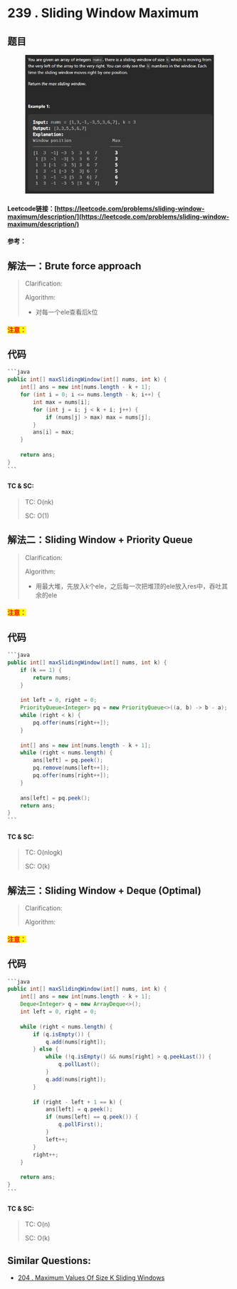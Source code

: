 # 239 . Sliding Window Maximum

## 题目

<figure><img src="../../.gitbook/assets/image (3) (1) (2).png" alt=""><figcaption></figcaption></figure>

#### Leetcode链接：[https://leetcode.com/problems/sliding-window-maximum/description/](https://leetcode.com/problems/sliding-window-maximum/description/)

#### 参考：

## 解法一：Brute force approach

> Clarification:&#x20;
>
> Algorithm:&#x20;
>
> * 对每一个ele查看后k位

#### <mark style="color:red;">注意：</mark>

## 代码

````java
```java
public int[] maxSlidingWindow(int[] nums, int k) {
    int[] ans = new int[nums.length - k + 1];
    for (int i = 0; i <= nums.length - k; i++) {
        int max = nums[i];
        for (int j = i; j < k + i; j++) {
            if (nums[j] > max) max = nums[j];
        }
        ans[i] = max;
    }

    return ans;
}
```
````

#### TC & SC:&#x20;

> TC: O(nk)
>
> SC: O(1)

## 解法二：Sliding Window + Priority Queue

> Clarification:&#x20;
>
> Algorithm:&#x20;
>
> * 用最大堆，先放入k个ele，之后每一次把堆顶的ele放入res中，吞吐其余的ele

#### <mark style="color:red;">注意：</mark>

## 代码

````java
```java
public int[] maxSlidingWindow(int[] nums, int k) {
    if (k == 1) {
        return nums;
    }

    int left = 0, right = 0;
    PriorityQueue<Integer> pq = new PriorityQueue<>((a, b) -> b - a);
    while (right < k) {
        pq.offer(nums[right++]);
    }

    int[] ans = new int[nums.length - k + 1];
    while (right < nums.length) {
        ans[left] = pq.peek();
        pq.remove(nums[left++]);
        pq.offer(nums[right++]);
    }

    ans[left] = pq.peek();
    return ans;
}
```
````

#### TC & SC:&#x20;

> TC: O(nlogk)
>
> SC: O(k)

## 解法三：Sliding Window + Deque (Optimal)

> Clarification:&#x20;
>
> Algorithm:&#x20;

#### <mark style="color:red;">注意：</mark>

## 代码

````java
```java
public int[] maxSlidingWindow(int[] nums, int k) {
    int[] ans = new int[nums.length - k + 1];
    Deque<Integer> q = new ArrayDeque<>();
    int left = 0, right = 0;

    while (right < nums.length) {
        if (q.isEmpty()) {
            q.add(nums[right]);
        } else {
            while (!q.isEmpty() && nums[right] > q.peekLast()) {
                q.pollLast();
            }
            q.add(nums[right]);
        }

        if (right - left + 1 == k) {
            ans[left] = q.peek();
            if (nums[left] == q.peek()) {
                q.pollFirst();
            }
            left++;
        }
        right++;
    }

    return ans;
}
```
````

#### TC & SC:&#x20;

> TC: O(n)
>
> SC: O(k)

## **Similar Questions:**&#x20;

* [204 . Maximum Values Of Size K Sliding Windows](../../readme/arrays/204.-maximum-values-of-size-k-sliding-windows.md)
